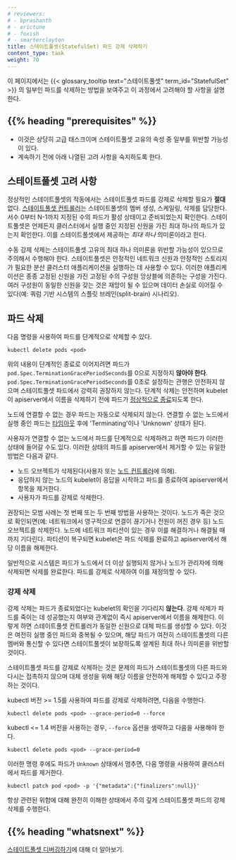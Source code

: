 ```yaml
---
# reviewers:
# - bprashanth
# - erictune
# - foxish
# - smarterclayton
title: 스테이트풀셋(StatefulSet) 파드 강제 삭제하기
content_type: task
weight: 70
---
```


<!-- overview -->

이 페이지에서는 {{< glossary_tooltip text="스테이트풀셋" term_id="StatefulSet" >}}
의 일부인 파드를 삭제하는 방법을 보여주고
이 과정에서 고려해야 할 사항을 설명한다.

## {{% heading "prerequisites" %}}

- 이것은 상당히 고급 태스크이며 스테이트풀셋 고유의 속성 중 일부를 위반할
  가능성이 있다.
- 계속하기 전에 아래 나열된 고려 사항을 숙지하도록 한다.

<!-- steps -->

## 스테이트풀셋 고려 사항

정상적인 스테이트풀셋의 작동에서는 스테이트풀셋 파드를 강제로 삭제할 필요가 **절대** 없다.
[스테이트풀셋 컨트롤러](/ko/docs/concepts/workloads/controllers/statefulset/)는 스테이트풀셋의 멤버
생성, 스케일링, 삭제를 담당한다. 서수 0부터 N-1까지 지정된 수의 파드가
활성 상태이고 준비되었는지 확인한다. 스테이트풀셋은 언제든지 클러스터에서 실행 중인
지정된 신원을 가진 최대 하나의 파드가 있는지 확인한다. 이를 스테이트풀셋에서 제공하는
*최대 하나* 의미론이라고 한다.

수동 강제 삭제는 스테이트풀셋 고유의 최대 하나 의미론을 위반할 가능성이 있으므로
주의해서 수행해야 한다. 스테이트풀셋은 안정적인 네트워크 신원과 안정적인 스토리지가
필요한 분산 클러스터 애플리케이션을 실행하는 데 사용할 수 있다.
이러한 애플리케이션은 종종 고정된 신원을 가진 고정된 수의 구성원 앙상블에 의존하는
구성을 가진다. 여러 구성원이 동일한 신원을 갖는 것은 재앙이 될 수 있으며 데이터 손실로
이어질 수 있다(예: 쿼럼 기반 시스템의 스플릿 브레인(split-brain) 시나리오).

## 파드 삭제

다음 명령을 사용하여 파드를 단계적으로 삭제할 수 있다.

```shell
kubectl delete pods <pod>
```

위의 내용이 단계적인 종료로 이어지려면 파드가 
`pod.Spec.TerminationGracePeriodSeconds`를 0으로 지정하지 **않아야 한다**.
`pod.Spec.TerminationGracePeriodSeconds`를 0초로 설정하는 관행은 안전하지 않으며
스테이트풀셋 파드에서 강력히 권장하지 않는다. 단계적 삭제는 안전하며 kubelet이 apiserver에서 이름을 삭제하기 전에 파드가
[정상적으로 종료](/ko/docs/concepts/workloads/pods/pod-lifecycle/#pod-termination)되도록 한다.

노드에 연결할 수 없는 경우 파드는 자동으로 삭제되지 않는다.
연결할 수 없는 노드에서 실행 중인 파드는 [타임아웃](/ko/docs/concepts/architecture/nodes/#condition) 후에
'Terminating'이나 'Unknown' 상태가 된다.

사용자가 연결할 수 없는 노드에서 파드를 단계적으로 삭제하려고 하면 파드가 이러한 상태에 들어갈 수도 있다.
이러한 상태의 파드를 apiserver에서 제거할 수 있는 유일한 방법은 다음과 같다.

- 노드 오브젝트가 삭제된다(사용자 또는
  [노드 컨트롤러](/ko/docs/concepts/architecture/nodes/#노드-컨트롤러)에 의해).
- 응답하지 않는 노드의 kubelet이 응답을 시작하고 파드를 종료하여 apiserver에서
  항목을 제거한다.
- 사용자가 파드를 강제로 삭제한다.

권장되는 모범 사례는 첫 번째 또는 두 번째 방법을 사용하는 것이다. 노드가 죽은 것으로
확인되면(예: 네트워크에서 영구적으로 연결이 끊기거나 전원이 꺼진 경우 등)
노드 오브젝트를 삭제한다. 노드에 네트워크 파티션이 있는 경우 이를 해결하거나
해결될 때까지 기다린다. 파티션이 복구되면 kubelet은 파드 삭제를 완료하고
apiserver에서 해당 이름을 해제한다.

일반적으로 시스템은 파드가 노드에서 더 이상 실행되지 않거나 노드가 관리자에 의해 삭제되면
삭제를 완료한다. 파드를 강제로 삭제하여 이를 재정의할 수 있다.

### 강제 삭제

강제 삭제는 파드가 종료되었다는 kubelet의 확인을 기다리지 **않는다**.
강제 삭제가 파드를 죽이는 데 성공했는지 여부와 관계없이 즉시 apiserver에서
이름을 해제한다. 이렇게 하면 스테이트풀셋 컨트롤러가 동일한 신원으로 대체 파드를
생성할 수 있다. 이것은 여전히 실행 중인 파드와 중복될 수 있으며, 해당 파드가 여전히
스테이트풀셋의 다른 멤버와 통신할 수 있다면 스테이트풀셋이 보장하도록 설계된
최대 하나 의미론을 위반할 것이다.

스테이트풀셋 파드를 강제로 삭제하는 것은 문제의 파드가 스테이트풀셋의 다른 파드와 다시는
접촉하지 않으며 대체 생성을 위해 해당 이름을 안전하게 해제할 수 있다고
주장하는 것이다.

kubectl 버전 >= 1.5를 사용하여 파드를 강제로 삭제하려면, 다음을 수행한다.

```shell
kubectl delete pods <pod> --grace-period=0 --force
```

kubectl <= 1.4 버전을 사용하는 경우, `--force` 옵션을 생략하고 다음을 사용해야 한다.

```shell
kubectl delete pods <pod> --grace-period=0
```

이러한 명령 후에도 파드가 `Unknown` 상태에서 멈추면, 다음 명령을 사용하여 클러스터에서
파드를 제거한다.

```shell
kubectl patch pod <pod> -p '{"metadata":{"finalizers":null}}'
```

항상 관련된 위험에 대해 완전히 이해한 상태에서 주의 깊게 스테이트풀셋 파드의 강제 삭제를 수행한다.

## {{% heading "whatsnext" %}}

[스테이트풀셋 디버깅하기](/ko/docs/tasks/debug/debug-application/debug-statefulset/)에 대해 더 알아보기.
